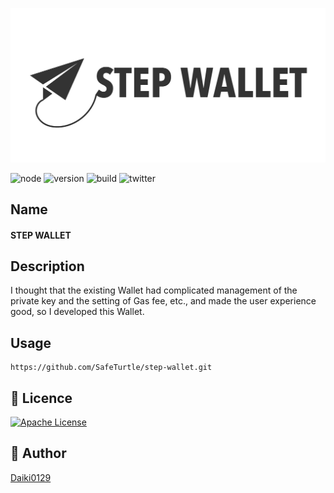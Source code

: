 <p align="center">
  <img src="./static/Logo_step_wallet.png" width="1280">
</p>

![node](https://img.shields.io/node/v/expo-cli)
![version](https://img.shields.io/github/v/release/SafeTurtle/stepwallet.eth)
![build](https://img.shields.io/github/workflow/status/SafeTurtle/stepwallet.eth/Node%20CI)
![twitter](https://img.shields.io/twitter/url?style=social&url=https%3A%2F%2Ftwitter.com%2FDaiki_k21)

## Name
#### STEP WALLET

## Description
I thought that the existing Wallet had complicated management of the private key and the setting of Gas fee, etc., and made the user experience good, so I developed this Wallet.

## Usage
```
https://github.com/SafeTurtle/step-wallet.git
```

## 🎫 Licence

[![Apache License](https://img.shields.io/badge/License-Apache-blue.svg?style=flat)](LICENSE)

## 👀 Author

[Daiki0129](https://github.com/Daiki0129)
